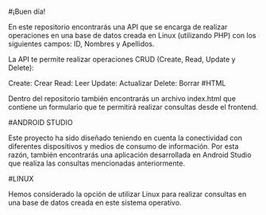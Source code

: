 #¡Buen día!

En este repositorio encontrarás una API que se encarga de realizar operaciones en una base de datos creada en Linux (utilizando PHP) con los siguientes campos: ID, Nombres y Apellidos.

La API te permite realizar operaciones CRUD (Create, Read, Update y Delete):

Create: Crear
Read: Leer
Update: Actualizar
Delete: Borrar
#HTML

Dentro del repositorio también encontrarás un archivo index.html que contiene un formulario que te permitirá realizar consultas desde el frontend.

#ANDROID STUDIO

Este proyecto ha sido diseñado teniendo en cuenta la conectividad con diferentes dispositivos y medios de consumo de información. Por esta razón, también encontrarás una aplicación desarrollada en Android Studio que realiza las consultas mencionadas anteriormente.

#LINUX

Hemos considerado la opción de utilizar Linux para realizar consultas en una base de datos creada en este sistema operativo.






